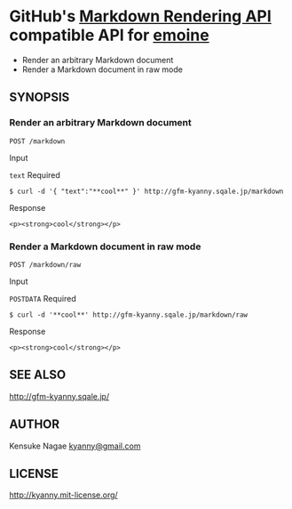# GitHub's [Markdown Rendering API](http://developer.github.com/v3/markdown/) compatible API for [emoine](http://emoine-kentaro.sqale.jp/)

* Render an arbitrary Markdown document
* Render a Markdown document in raw mode

## SYNOPSIS

### Render an arbitrary Markdown document

    POST /markdown

Input

`text` Required

    $ curl -d '{ "text":"**cool**" }' http://gfm-kyanny.sqale.jp/markdown
    
Response

    <p><strong>cool</strong></p>
    
### Render a Markdown document in raw mode

    POST /markdown/raw
    
Input

`POSTDATA` Required

    $ curl -d '**cool**' http://gfm-kyanny.sqale.jp/markdown/raw
    
Response

    <p><strong>cool</strong></p>

## SEE ALSO

http://gfm-kyanny.sqale.jp/

## AUTHOR

Kensuke Nagae <kyanny@gmail.com>

## LICENSE

http://kyanny.mit-license.org/
